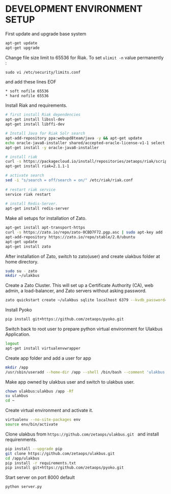 **DEVELOPMENT ENVIRONMENT SETUP**
=============================

First update and upgrade base system

``` bash
apt-get update
apt-get upgrade
```     

Change file size limit to 65536 for Riak.
To set `ulimit -n` value permanently :

```sudo vi /etc/security/limits.conf```

and add these lines EOF
```bash
* soft nofile 65536
* hard nofile 65536
```
     
Install Riak and requirements. 
```bash
# first install Riak dependencies 
apt-get install libssl-dev
apt-get install libffi-dev

# Install Java for Riak Solr search
apt-add-repository ppa:webupd8team/java -y && apt-get update
echo oracle-java8-installer shared/accepted-oracle-license-v1-1 select true | /usr/bin/debconf-set-selections
apt-get install -y oracle-java8-installer
```

```bash
# install riak
curl -s https://packagecloud.io/install/repositories/zetaops/riak/script.deb.sh |sudo bash
apt-get install riak=2.1.1-1
```

```bash
# activate search
sed -i "s/search = off/search = on/" /etc/riak/riak.conf 
     
# restart riak service
service riak restart     
    
# install Redis-Server.
apt-get install redis-server
``` 
 
Make all setups for installation of Zato.
```bash
apt-get install apt-transport-https
curl -s https://zato.io/repo/zato-0CBD7F72.pgp.asc | sudo apt-key add -
apt-add-repository https://zato.io/repo/stable/2.0/ubuntu
apt-get update
apt-get install zato
```     

After installation of Zato, switch to zato(user) and create ulakbus folder at home directory.
```bash
sudo su - zato
mkdir ~/ulakbus
```     
     
     
Create a Zato Cluster. This will set up a Certificate Authority (CA), web admin, a load-balancer, and Zato servers without asking password.

```bash
zato quickstart create ~/ulakbus sqlite localhost 6379 --kvdb_password='' --verbose
``` 
 
Install Pyoko
```bash
pip install git+https://github.com/zetaops/pyoko.git
```

Switch back to root user to prepare python virtual environment for Ulakbus Application.

```bash
logout
apt-get install virtualenvwrapper
```     

Create app folder and add a user for app
```bash
mkdir /app
/usr/sbin/useradd --home-dir /app --shell /bin/bash --comment 'ulakbus operations' ulakbus
```

Make app owned by ulakbus user and switch to ulakbus user.
```bash
chown ulakbus:ulakbus /app -Rf
su ulakbus
cd ~
``` 
Create virtual environment and activate it.
```bash
virtualenv --no-site-packages env
source env/bin/activate
``` 

Clone ulakbus from ``` https://github.com/zetaops/ulakbus.git  ``` and install requirenments.

```bash
pip install --upgrade pip
git clone https://github.com/zetaops/ulakbus.git
cd /app/ulakbus
pip install -r requirements.txt
pip install git+https://github.com/zetaops/pyoko.git
``` 
Start server on port 8000 default
```bash
python server.py
```